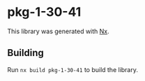 # pkg-1-30-41

This library was generated with [Nx](https://nx.dev).

## Building

Run `nx build pkg-1-30-41` to build the library.
